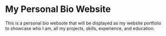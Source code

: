 <h1>My Personal Bio Website</h1>

<p>This is a personal bio websote that will be displayed as my website portfolio to showcase who I am, all my projects, skills, experience, and education.</p>
